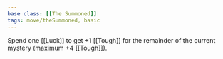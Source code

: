 ```yaml
---
base class: [[The Summoned]]
tags: move/theSummoned, basic
---
```

 Spend one [[Luck]] to get +1 [[Tough]] for the remainder of the current mystery (maximum +4 [[Tough]]).